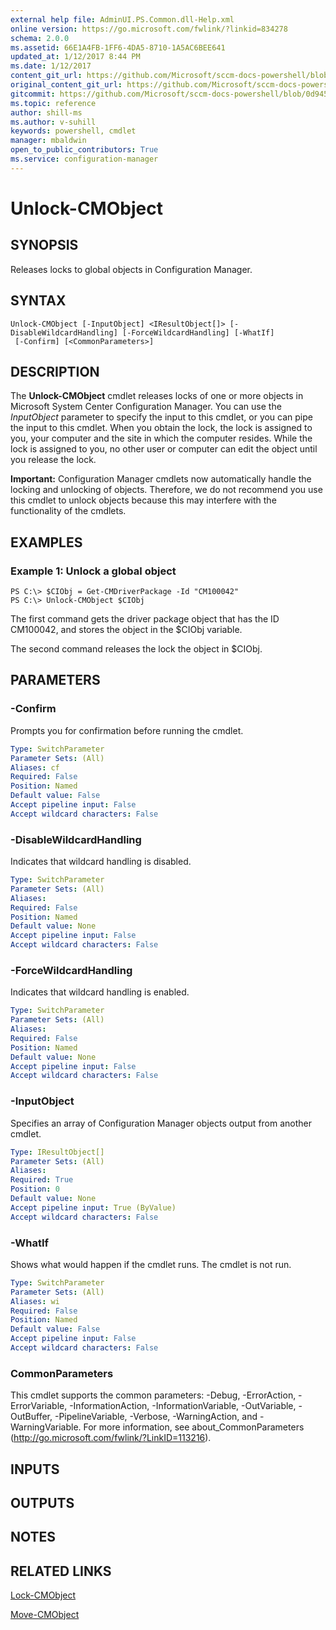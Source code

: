 ```yaml
---
external help file: AdminUI.PS.Common.dll-Help.xml
online version: https://go.microsoft.com/fwlink/?linkid=834278
schema: 2.0.0
ms.assetid: 66E1A4FB-1FF6-4DA5-8710-1A5AC6BEE641
updated_at: 1/12/2017 8:44 PM
ms.date: 1/12/2017
content_git_url: https://github.com/Microsoft/sccm-docs-powershell/blob/live/sccm-cmdlets/ConfigurationManager/vlatest/Unlock-CMObject.md
original_content_git_url: https://github.com/Microsoft/sccm-docs-powershell/blob/live/sccm-cmdlets/ConfigurationManager/vlatest/Unlock-CMObject.md
gitcommit: https://github.com/Microsoft/sccm-docs-powershell/blob/0d94594299d7ae0a133941bdb92e38d2e89a91e4/sccm-cmdlets/ConfigurationManager/vlatest/Unlock-CMObject.md
ms.topic: reference
author: shill-ms
ms.author: v-suhill
keywords: powershell, cmdlet
manager: mbaldwin
open_to_public_contributors: True
ms.service: configuration-manager
---
```


# Unlock-CMObject

## SYNOPSIS
Releases locks to global objects in Configuration Manager.

## SYNTAX

```
Unlock-CMObject [-InputObject] <IResultObject[]> [-DisableWildcardHandling] [-ForceWildcardHandling] [-WhatIf]
 [-Confirm] [<CommonParameters>]
```

## DESCRIPTION
The **Unlock-CMObject** cmdlet releases locks of one or more objects in Microsoft System Center Configuration Manager.
You can use the *InputObject* parameter to specify the input to this cmdlet, or you can pipe the input to this cmdlet.
When you obtain the lock, the lock is assigned to you, your computer and the site in which the computer resides.
While the lock is assigned to you, no other user or computer can edit the object until you release the lock.

**Important:** Configuration Manager cmdlets now automatically handle the locking and unlocking of objects. Therefore, we do not recommend you use this cmdlet to unlock objects because this may interfere with the functionality of the cmdlets.

## EXAMPLES

### Example 1: Unlock a global object
```
PS C:\> $CIObj = Get-CMDriverPackage -Id "CM100042"
PS C:\> Unlock-CMObject $CIObj
```

The first command gets the driver package object that has the ID CM100042, and stores the object in the $CIObj variable.

The second command releases the lock the object in $CIObj.

## PARAMETERS

### -Confirm
Prompts you for confirmation before running the cmdlet.

```yaml
Type: SwitchParameter
Parameter Sets: (All)
Aliases: cf
Required: False
Position: Named
Default value: False
Accept pipeline input: False
Accept wildcard characters: False
```

### -DisableWildcardHandling
Indicates that wildcard handling is disabled.

```yaml
Type: SwitchParameter
Parameter Sets: (All)
Aliases:
Required: False
Position: Named
Default value: None
Accept pipeline input: False
Accept wildcard characters: False
```

### -ForceWildcardHandling
Indicates that wildcard handling is enabled.

```yaml
Type: SwitchParameter
Parameter Sets: (All)
Aliases:
Required: False
Position: Named
Default value: None
Accept pipeline input: False
Accept wildcard characters: False
```

### -InputObject
Specifies an array of Configuration Manager objects output from another cmdlet.

```yaml
Type: IResultObject[]
Parameter Sets: (All)
Aliases:
Required: True
Position: 0
Default value: None
Accept pipeline input: True (ByValue)
Accept wildcard characters: False
```

### -WhatIf
Shows what would happen if the cmdlet runs.
The cmdlet is not run.

```yaml
Type: SwitchParameter
Parameter Sets: (All)
Aliases: wi
Required: False
Position: Named
Default value: False
Accept pipeline input: False
Accept wildcard characters: False
```

### CommonParameters
This cmdlet supports the common parameters: -Debug, -ErrorAction, -ErrorVariable, -InformationAction, -InformationVariable, -OutVariable, -OutBuffer, -PipelineVariable, -Verbose, -WarningAction, and -WarningVariable. For more information, see about_CommonParameters (http://go.microsoft.com/fwlink/?LinkID=113216).

## INPUTS

## OUTPUTS

## NOTES

## RELATED LINKS

[Lock-CMObject](xref:ConfigurationManager/vlatest/Lock-CMObject.md)

[Move-CMObject](xref:ConfigurationManager/vlatest/Move-CMObject.md)
